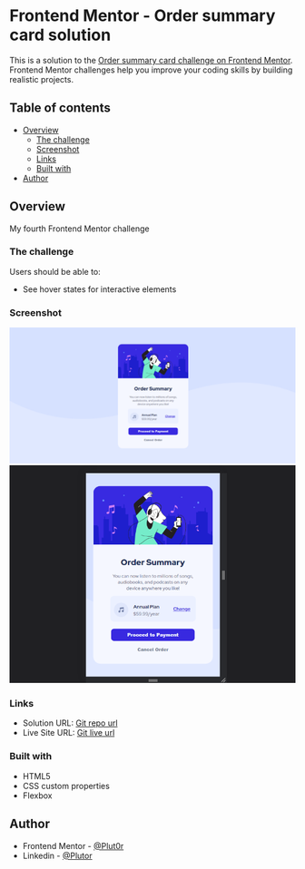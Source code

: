 # Frontend Mentor - Order summary card solution

This is a solution to the [Order summary card challenge on Frontend Mentor](https://www.frontendmentor.io/challenges/order-summary-component-QlPmajDUj). Frontend Mentor challenges help you improve your coding skills by building realistic projects. 

## Table of contents

- [Overview](#overview)
  - [The challenge](#the-challenge)
  - [Screenshot](#screenshot)
  - [Links](#links)
  - [Built with](#built-with)
- [Author](#author)

## Overview

My fourth Frontend Mentor challenge

### The challenge

Users should be able to:

- See hover states for interactive elements

### Screenshot

![desktop-preview](./resources/screenshot/order-desktop-preview.png)
![mobile-preview](./resources/screenshot/order-mobile-preview.png)


### Links

- Solution URL: [Git repo url](https://github.com/Plut0r/Order-summary-component)
- Live Site URL: [Git live url](https://your-live-site-url.com)

### Built with

- HTML5 
- CSS custom properties
- Flexbox

## Author

- Frontend Mentor - [@Plut0r](https://www.frontendmentor.io/profile/Plut0r)
- Linkedin - [@Plutor](https://www.linkedin.com/in/plut0r)
